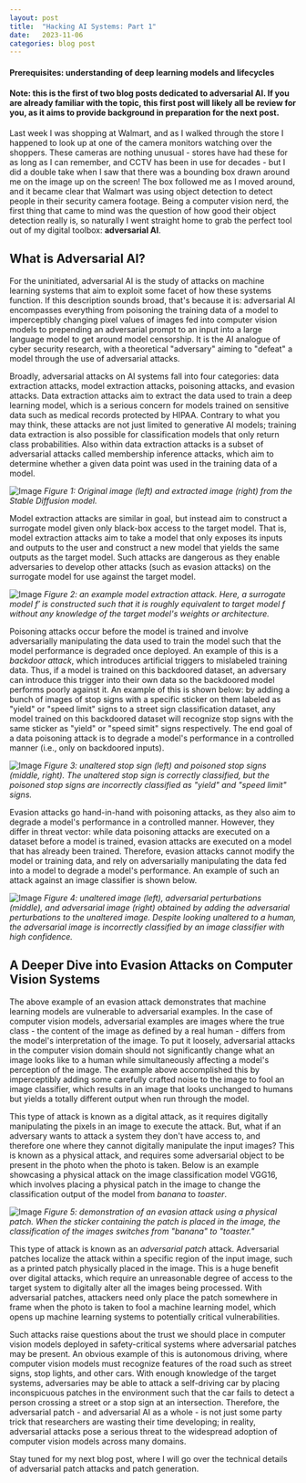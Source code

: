 ```yaml
---
layout: post
title:  "Hacking AI Systems: Part 1"
date:   2023-11-06
categories: blog post
---
```

#### Prerequisites: understanding of deep learning models and lifecycles
#### Note: this is the first of two blog posts dedicated to adversarial AI. If you are already familiar with the topic, this  first post will likely all be review for you, as it aims to provide background in preparation for the next post.

Last week I was shopping at Walmart, and as I walked through the store I happened to look up at one of the camera monitors  watching over the shoppers. These cameras are nothing unusual - stores have had these for as long as I can remember, and CCTV has been in use for decades - but I did a double take when I saw that there was a bounding box drawn around me on the image up on the screen! The box followed me as I moved around, and it became clear that Walmart was using object detection to detect people in their security camera footage. Being a computer vision nerd, the first thing that came to mind was the question of how good their object detection really is, so naturally I went straight home to grab the perfect tool out of my digital toolbox: **adversarial AI**.

## What is Adversarial AI?

For the uninitiated, adversarial AI is the study of attacks on machine learning systems that aim to exploit some facet of how these systems function. If this description sounds broad, that's because it is: adversarial AI encompasses everything from poisoning the training data of a model to imperceptibly changing pixel values of images fed into computer vision models to prepending an adversarial prompt to an input into a large language model to get around model censorship. It is the AI analogue of cyber security research, with a theoretical "adversary" aiming to "defeat" a model through the use of adversarial attacks. 

Broadly, adversarial attacks on AI systems fall into four categories: data extraction attacks, model extraction attacks, poisoning attacks, and evasion attacks. Data extraction attacks aim to extract the data used to train a deep learning model, which is a serious concern for models trained on sensitive data such as medical records protected by HIPAA. Contrary to what you may think, these attacks are not just limited to generative AI models; training data extraction is also possible for classification models that only return class probabilities. Also within data extraction attacks is a subset of adversarial attacks called membership inference attacks, which aim to determine whether a given data point was used in the training data of a model.

![Image](https://www.marktechpost.com/wp-content/uploads/2023/02/fig1-3.png)
*Figure 1: Original image (left) and extracted image (right) from the Stable Diffusion model.*

Model extraction attacks are similar in goal, but instead aim to construct a surrogate model given only black-box access to the target model. That is, model extraction attacks aim to take a model that only exposes its inputs and outputs to the user and construct a new model that yields the same outputs as the target model. Such attacks are dangerous as they enable adversaries to develop other attacks (such as evasion attacks) on the surrogate model for use against the target model. 

![Image](https://www.researchgate.net/profile/Tran-Dang-2/publication/343496750/figure/fig3/AS:922973594718209@1597065461305/The-model-extract-attack-in-the-central-learning-system.png)
*Figure 2: an example model extraction attack. Here, a surrogate model $f'$ is constructed such that it is roughly equivalent to target model $f$ without any knowledge of the target model's weights or architecture.*

Poisoning attacks occur before the model is trained and involve adversarially manipulating the data used to train the model such that the model performance is degraded once deployed. An example of this is a *backdoor attack*, which introduces artificial triggers to mislabeled training data. Thus, if a model is trained on this backdoored dataset, an adversary can introduce this trigger into their own data so the backdoored model performs poorly against it. An example of this is shown below: by adding a bunch of images of stop signs with a specific sticker on them labeled as "yield" or "speed limit" signs to a street sign classification dataset, any model trained on this backdoored dataset will recognize stop signs with the same sticker as "yield" or "speed simit" signs respectively. The end goal of a data poisoning attack is to degrade a model's performance in a controlled manner (i.e., only on backdoored inputs).

![Image](https://datascientest.com/en/wp-content/uploads/sites/9/2023/06/Data-poisoning1.jpg)
*Figure 3: unaltered stop sign (left) and poisoned stop signs (middle, right). The unaltered stop sign is correctly classified, but the poisoned stop signs are incorrectly classified as "yield" and "speed limit" signs.*

Evasion attacks go hand-in-hand with poisoning attacks, as they also aim to degrade a model's performance in a controlled manner. However, they differ in threat vector: while data poisoning attacks are executed on a dataset before a model is trained, evasion attacks are executed on a model that has already been trained. Therefore, evasion attacks cannot modify the model or training data, and rely on adversarially manipulating the data fed into a model to degrade a model's performance. An example of such an attack against an image classifier is shown below.

![Image](https://miro.medium.com/v2/resize:fit:584/1*zlxO7NuxK6ZijZtXnRl46Q.png)
*Figure 4: unaltered image (left), adversarial perturbations (middle), and adversarial image (right) obtained by adding the adversarial perturbations to the unaltered image. Despite looking unaltered to a human, the adversarial image is incorrectly classified by an image classifier with high confidence.*

## A Deeper Dive into Evasion Attacks on Computer Vision Systems

The above example of an evasion attack demonstrates that machine learning models are vulnerable to adversarial examples. In the case of computer vision models, adversarial examples are images where the true class - the content of the image as defined by a real human - differs from the model's interpretation of the image. To put it loosely, adversarial attacks in the computer vision domain should not significantly change what an image looks like to a human while simultaneously affecting a model's perception of the image. The example above accomplished this by imperceptibly adding some carefully crafted noise to the image to fool an image classifier, which results in an image that looks unchanged to humans but yields a totally different output when run through the model.

This type of attack is known as a digital attack, as it requires digitally manipulating the pixels in an image to execute the attack. But, what if an adversary wants to attack a system they don't have access to, and therefore one where they cannot digitally manipulate the input images? This is known as a physical attack, and requires some adversarial object to be present in the photo when the photo is taken. Below is an example showcasing a physical attack on the image classification model VGG16, which involves placing a physical patch in the image to change the classification output of the model from *banana* to *toaster*. 

![Image](https://media.arxiv-vanity.com/render-output/8026843/banana_attack_diagram.png)
*Figure 5: demonstration of an evasion attack using a physical patch. When the sticker containing the patch is placed in the image, the classification of the images switches from "banana" to "toaster."*

This type of attack is known as an *adversarial patch* attack. Adversarial patches localize the attack within a specific region of the input image, such as a printed patch physically placed in the image. This is a huge benefit over digital attacks, which require an unreasonable degree of access to the target system to digitally alter all the images being processed. With adversarial patches, attackers need only place the patch somewhere in frame when the photo is taken to fool a machine learning model, which opens up machine learning systems to potentially critical vulnerabilities. 

Such attacks raise questions about the trust we should place in computer vision models deployed in safety-critical systems where adversarial patches may be present. An obvious example of this is autonomous driving, where computer vision models must recognize features of the road such as street signs, stop lights, and other cars. With enough knowledge of the target systems, adversaries may be able to attack a self-driving car by placing inconspicuous patches in the environment such that the car fails to detect a person crossing a street or a stop sign at an intersection. Therefore, the adversarial patch - and adversarial AI as a whole - is not just some party trick that researchers are wasting their time developing; in reality, adversarial attacks pose a serious threat to the widespread adoption of computer vision models across many domains.

Stay tuned for my next blog post, where I will go over the technical details of adversarial patch attacks and patch generation.